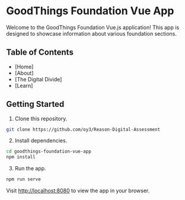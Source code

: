 # GoodThings Foundation Vue App

Welcome to the GoodThings Foundation Vue.js application! This app is designed to showcase information about various foundation sections.

## Table of Contents

- [Home]
- [About]
- [The Digital Divide]
- [Learn]

## Getting Started

1. Clone this repository.

```bash
git clone https://github.com/oy3/Reason-Digital-Assessment
```

2. Install dependencies.

```bash
cd goodthings-foundation-vue-app
npm install
```

3. Run the app.

```bash
npm run serve
```

Visit [http://localhost:8080](http://localhost:8080) to view the app in your browser.